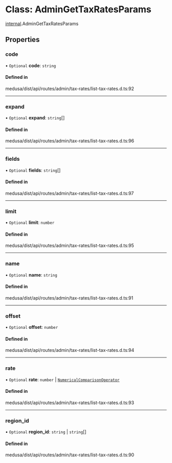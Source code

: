 # Class: AdminGetTaxRatesParams

[internal](../modules/internal-25.md).AdminGetTaxRatesParams

## Properties

### code

• `Optional` **code**: `string`

#### Defined in

medusa/dist/api/routes/admin/tax-rates/list-tax-rates.d.ts:92

___

### expand

• `Optional` **expand**: `string`[]

#### Defined in

medusa/dist/api/routes/admin/tax-rates/list-tax-rates.d.ts:96

___

### fields

• `Optional` **fields**: `string`[]

#### Defined in

medusa/dist/api/routes/admin/tax-rates/list-tax-rates.d.ts:97

___

### limit

• `Optional` **limit**: `number`

#### Defined in

medusa/dist/api/routes/admin/tax-rates/list-tax-rates.d.ts:95

___

### name

• `Optional` **name**: `string`

#### Defined in

medusa/dist/api/routes/admin/tax-rates/list-tax-rates.d.ts:91

___

### offset

• `Optional` **offset**: `number`

#### Defined in

medusa/dist/api/routes/admin/tax-rates/list-tax-rates.d.ts:94

___

### rate

• `Optional` **rate**: `number` \| [`NumericalComparisonOperator`](internal-25.NumericalComparisonOperator.md)

#### Defined in

medusa/dist/api/routes/admin/tax-rates/list-tax-rates.d.ts:93

___

### region\_id

• `Optional` **region\_id**: `string` \| `string`[]

#### Defined in

medusa/dist/api/routes/admin/tax-rates/list-tax-rates.d.ts:90
